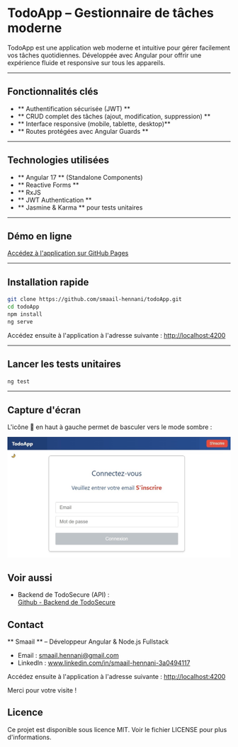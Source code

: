 # TodoApp – Gestionnaire de tâches moderne

TodoApp est une application web moderne et intuitive pour gérer facilement vos tâches quotidiennes. Développée avec Angular pour offrir une expérience fluide et responsive sur tous les appareils.

---

## Fonctionnalités clés

- ** Authentification sécurisée (JWT) **
- ** CRUD complet des tâches (ajout, modification, suppression) **
- ** Interface responsive (mobile, tablette, desktop)** 
- ** Routes protégées avec Angular Guards ** 

---

## Technologies utilisées

- ** Angular 17 ** (Standalone Components)
- ** Reactive Forms ** 
- ** RxJS
- ** JWT Authentication ** 
- ** Jasmine & Karma ** pour tests unitaires

---

## Démo en ligne

[Accédez à l'application sur GitHub Pages](https://smaail-hennani.github.io/todoApp/login)

---

## Installation rapide

```bash
git clone https://github.com/smaail-hennani/todoApp.git
cd todoApp
npm install
ng serve
```

Accédez ensuite à l'application à l'adresse suivante : [http://localhost:4200](http://localhost:4200)

---

## Lancer les tests unitaires

```bash
ng test
```

---

## Capture d'écran

L'icône 🌙 en haut à gauche permet de basculer vers le mode sombre :

![Connexion TodoApp](src/assets/interface_todoApp.jpg)

## Voir aussi
- Backend de TodoSecure (API) :  
[Github - Backend de TodoSecure](https://github.com/smaailhennani-cloud/TodoSecure-API)

## Contact
** Smaail ** – Développeur Angular & Node.js Fullstack
- Email : smaail.hennani@gmail.com
- LinkedIn : www.linkedin.com/in/smaail-hennani-3a0494117


Accédez ensuite à l'application à l'adresse suivante : [http://localhost:4200](http://localhost:4200)

Merci pour votre visite !

## Licence
Ce projet est disponible sous licence MIT. Voir le fichier LICENSE pour plus d'informations.
